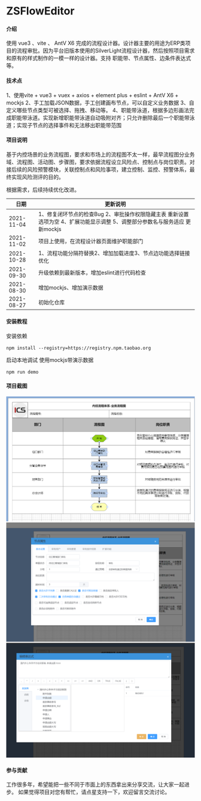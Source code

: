 # ZSFlowEditor

#### 介绍
使用 vue3 、vite 、 AntV X6 完成的流程设计器。设计器主要的用途为ERP类项目的流程审批。因为平台旧版本使用的SilverLight流程设计器，然后按照项目需求和原有的样式制作的一模一样的设计器。支持 职能带、节点属性、边条件表达式等。
#### 技术点
1、使用vite + vue3 + vuex + axios + element plus + eslint + AntV X6 + mockjs
2、手工加载JSON数据，手工创建画布节点，可以自定义业务数据
3、自定义哪些节点类型可被选择、拖拽、移动等。
4、职能带泳道，根据多边形画法完成职能带泳道。实现新增职能带泳道自动吸附对齐；只允许删除最后一个职能带泳道；实现子节点的选择事件和无法移出职能带范围

#### 项目说明

基于内控场景的业务流程图，要求和市场上的流程图不太一样，最早流程图分业务域、流程图、活动图、步骤图，要求依据流程设立风险点、控制点与岗位职责。对接后续的风险预警模块，关联控制点和风险事项，建立控制、监控、预警体系，最终实现风险测评的目的。

根据需求，后续持续优化改进。

|  日期 |更新说明 |
|---|---|
| 2021-11-04  | 1、修复闭环节点的检查Bug 2、审批操作权限隐藏主表 重新设置选项为空 4、扩展功能显示调整 5、调整部分参数名与服务适应 更新mockjs  |
| 2021-11-02  | 项目上使用，在流程设计器页面维护职能部门  |
| 2021-10-28  | 1、流程功能分隔符替换2、增加加载进度3、节点边功能选择链接优化  |
| 2021-09-30  | 升级依赖到最新版本，增加eslint进行代码检查  |
| 2021-08-30  | 增加mockjs、增加演示数据  |
| 2021-08-27  | 初始化仓库  |   


#### 安装教程

安装依赖

```shell
npm install --registry=https://registry.npm.taobao.org
```

启动本地调试 使用mockjs带演示数据

```shell
npm run demo
```

#### 项目截图
![Image text](./images/1.png)
![Image text](./images/2.png)
![Image text](./images/3.png)


#### 参与贡献
工作很多年，希望能把一些不同于市面上的东西拿出来分享交流，让大家一起进步。
如果觉得项目对您有帮忙，请点星支持一下，欢迎留言交流讨论。
    



 
